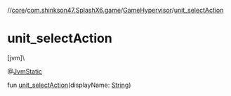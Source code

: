 //[core](../../../index.md)/[com.shinkson47.SplashX6.game](../index.md)/[GameHypervisor](index.md)/[unit_selectAction](unit_select-action.md)

# unit_selectAction

[jvm]\

@[JvmStatic](https://kotlinlang.org/api/latest/jvm/stdlib/kotlin.jvm/-jvm-static/index.html)

fun [unit_selectAction](unit_select-action.md)(displayName: [String](https://kotlinlang.org/api/latest/jvm/stdlib/kotlin/-string/index.html))
